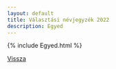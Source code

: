 ```yaml
---
layout: default
title: Választási névjegyzék 2022
description: Egyed
---
```


{% include Egyed.html %}

[Vissza](./)